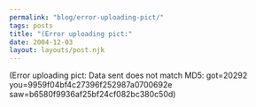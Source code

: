 ```yaml
---
permalink: "blog/error-uploading-pict/"
tags: posts
title: "(Error uploading pict:"
date: 2004-12-03
layout: layouts/post.njk
---
```


(Error uploading pict: Data sent does not match MD5: got=20292 you=9959f04bf4c27396f252987a0700692e saw=b6580f9936af25bf24cf082bc380c50d)